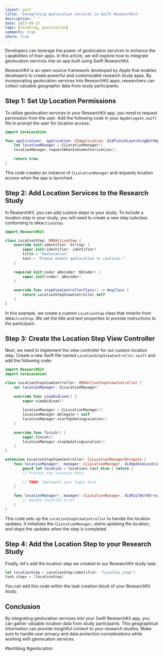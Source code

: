 ```yaml
---
layout: post
title: "Integrating geolocation services in Swift ResearchKit"
description: " "
date: 2023-09-25
tags: [techblog, geolocation]
comments: true
share: true
---
```


Developers can leverage the power of geolocation services to enhance the capabilities of their apps. In this article, we will explore how to integrate geolocation services into an app built using Swift ResearchKit.

ResearchKit is an open-source framework developed by Apple that enables developers to create powerful and customizable research study apps. By incorporating geolocation services into ResearchKit apps, researchers can collect valuable geographic data from study participants.

## Step 1: Set Up Location Permissions

To utilize geolocation services in your ResearchKit app, you need to request permission from the user. Add the following code in your `AppDelegate.swift` file to prompt the user for location access:

```swift
import CoreLocation

func application(_ application: UIApplication, didFinishLaunchingWithOptions launchOptions: [UIApplication.LaunchOptionsKey: Any]?) -> Bool {
    let locationManager = CLLocationManager()
    locationManager.requestWhenInUseAuthorization()
    
    return true
}
```

This code creates an instance of `CLLocationManager` and requests location access when the app is launched.

## Step 2: Add Location Services to the Research Study

In ResearchKit, you can add custom steps to your study. To include a location step in your study, you will need to create a new step subclass conforming to `ORKActiveStep`.

```swift
import ResearchKit

class LocationStep: ORKActiveStep {
    override init(identifier: String) {
        super.init(identifier: identifier)
        title = "Geolocation"
        text = "Please enable geolocation to continue."
    }
    
    required init(coder aDecoder: NSCoder) {
        super.init(coder: aDecoder)
    }
    
    override func stepViewControllerClass() -> AnyClass {
        return LocationStepViewController.self
    }
}
```

In this example, we create a custom `LocationStep` class that inherits from `ORKActiveStep`. We set the title and text properties to provide instructions to the participant.

## Step 3: Create the Location Step View Controller

Next, we need to implement the view controller for our custom location step. Create a new Swift file named `LocationStepViewController.swift` and add the following code:

```swift
import ResearchKit
import CoreLocation

class LocationStepViewController: ORKActiveStepViewController {
    var locationManager: CLLocationManager!
    
    override func viewDidLoad() {
        super.viewDidLoad()
        
        locationManager = CLLocationManager()
        locationManager.delegate = self
        locationManager.startUpdatingLocation()
    }
    
    override func finish() {
        super.finish()
        locationManager.stopUpdatingLocation()
    }
}

extension LocationStepViewController: CLLocationManagerDelegate {
    func locationManager(_ manager: CLLocationManager, didUpdateLocations locations: [CLLocation]) {
        guard let location = locations.last else { return }
        // Process the location data
        
        // TODO: Implement your logic here
    }
    
    func locationManager(_ manager: CLLocationManager, didFailWithError error: Error) {
        // Handle location error
    }
}
```

This code sets up the `LocationStepViewController` to handle the location updates. It initializes the `CLLocationManager`, starts updating the location, and stops the updates when the step is completed.

## Step 4: Add the Location Step to your Research Study

Finally, let's add the location step we created to our ResearchKit study task. 

```swift
let locationStep = LocationStep(identifier: "location_step")
task.steps = [locationStep]
```

You can add this code within the task creation block of your ResearchKit study.

## Conclusion

By integrating geolocation services into your Swift ResearchKit app, you can gather valuable location data from study participants. This geographical information can provide insightful context to your research studies. Make sure to handle user privacy and data protection considerations while working with geolocation services.

#techblog #geolocation